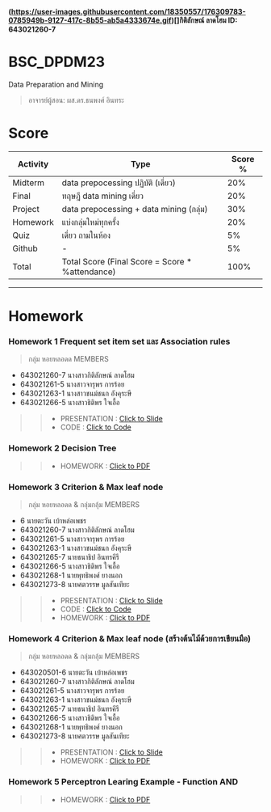 **(https://user-images.githubusercontent.com/18350557/176309783-0785949b-9127-417c-8b55-ab5a4333674e.gif)[]กิติลักษณ์ ลาดโฮม ID: 643021260-7**

# BSC_DPDM23
Data Preparation and Mining
> อาจารย์ผู้สอน: ผส.ดร.ธนพงศ์ อินทระ

# Score
Activity | Type | Score %
|--------|------|--------|
| Midterm | data prepocessing ปฏิบัติ (เดี่ยว) | 20% |
| Final | ทฤษฎี data mining เดี่ยว | 20% |
| Project | data prepocessing + data mining (กลุ่ม) | 30% |
| Homework | แบ่งกลุ่มใหม่ทุกครั้ง | 20% |
| Quiz | เดี่ยว ถามในห้อง | 5% |
| Github | - | 5% |
| Total | Total Score (Final Score = Score * %attendance) | 100% |

**********
# Homework

### Homework 1 Frequent set item set และ Association rules
>กลุ่ม หอยหลอดด 
>MEMBERS 
- 643021260-7 นางสาวกิติลักษณ์ ลาดโฮม
- 643021261-5 นางสาวจารุพร การร้อย
- 643021263-1 นางสาวชนม์ชนก อังคุระษี
- 643021266-5 นางสาวธิติพร ใจเอื้อ

>> - PRESENTATION : [Click to Slide](https://github.com/kitiluck/BSC_DPDM23/blob/main/HW1-%E0%B8%81%E0%B8%A5%E0%B8%B8%E0%B9%88%E0%B8%A1%E0%B8%AB%E0%B8%AD%E0%B8%A2%E0%B8%AB%E0%B8%A5%E0%B8%AD%E0%B8%94%E0%B8%94.pdf)
>> - CODE : [Click to Code](https://github.com/kitiluck/BSC_DPDM23/blob/main/Freq_HW1.ipynb)

### Homework 2 Decision Tree

>> - HOMEWORK : [Click to PDF](https://github.com/kitiluck/BSC_DPDM23/blob/main/HW2_643021260-7.pdf)

### Homework 3 Criterion & Max leaf node
>กลุ่ม หอยหลอดด & กลุ่มกลุ้ม
>MEMBERS
- 6 นายตะวัน เบ้าหล่อเพชร
- 643021260-7 นางสาวกิติลักษณ์ ลาดโฮม
- 643021261-5 นางสาวจารุพร การร้อย
- 643021263-1 นางสาวชนม์ชนก อังคุระษี
- 643021265-7 นายธนาธิป อินทรคีรี
- 643021266-5 นางสาวธิติพร ใจเอื้อ
- 643021268-1 นายพุทธิพงศ์ ยางนอก
- 643021273-8 นายศตวรรษ มูลสันเทียะ

>> - PRESENTATION : [Click to Slide](https://github.com/kitiluck/BSC_DPDM23/blob/main/HW3_Decision-Tree_Presentation.pdf)
>> - CODE : [Click to Code]()
>> - HOMEWORK : [Click to PDF]()

### Homework 4 Criterion & Max leaf node (สร้างต้นไม้ด้วยการเขียนมือ)
>กลุ่ม หอยหลอดด & กลุ่มกลุ้ม
>MEMBERS
- 643020501-6 นายตะวัน เบ้าหล่อเพชร
- 643021260-7 นางสาวกิติลักษณ์ ลาดโฮม
- 643021261-5 นางสาวจารุพร การร้อย
- 643021263-1 นางสาวชนม์ชนก อังคุระษี
- 643021265-7 นายธนาธิป อินทรคีรี
- 643021266-5 นางสาวธิติพร ใจเอื้อ
- 643021268-1 นายพุทธิพงศ์ ยางนอก
- 643021273-8 นายศตวรรษ มูลสันเทียะ

>> - PRESENTATION : [Click to Slide]()
>> - HOMEWORK : [Click to PDF]()

### Homework 5 Perceptron Learing Example - Function AND

>> - HOMEWORK : [Click to PDF]()


